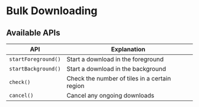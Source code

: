 # Bulk Downloading

## Available APIs

| API                 | Explanation                                   |
| ------------------- | --------------------------------------------- |
| `startForeground()` | Start a download in the foreground            |
| `startBackground()` | Start a download in the background            |
| `check()`           | Check the number of tiles in a certain region |
| `cancel()`          | Cancel any ongoing downloads                  |
